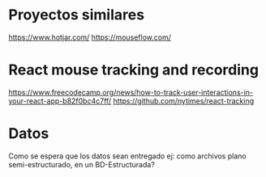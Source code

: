 # Proyectos similares
https://www.hotjar.com/
https://mouseflow.com/

# React mouse tracking and recording
https://www.freecodecamp.org/news/how-to-track-user-interactions-in-your-react-app-b82f0bc4c7ff/
https://github.com/nytimes/react-tracking


# Datos 
Como se espera que los datos sean entregado ej: como archivos plano semi-estructurado, en un BD-Estructurada?
